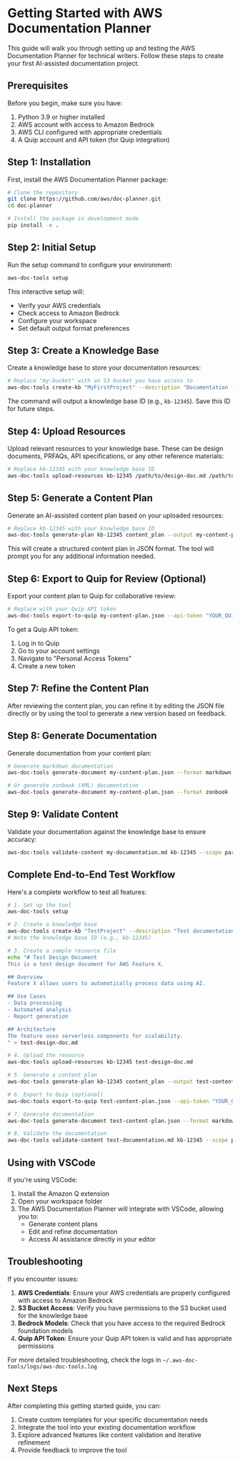 # Getting Started with AWS Documentation Planner

This guide will walk you through setting up and testing the AWS Documentation Planner for technical writers. Follow these steps to create your first AI-assisted documentation project.

## Prerequisites

Before you begin, make sure you have:

1. Python 3.9 or higher installed
2. AWS account with access to Amazon Bedrock
3. AWS CLI configured with appropriate credentials
4. A Quip account and API token (for Quip integration)

## Step 1: Installation

First, install the AWS Documentation Planner package:

```bash
# Clone the repository
git clone https://github.com/aws/doc-planner.git
cd doc-planner

# Install the package in development mode
pip install -e .
```

## Step 2: Initial Setup

Run the setup command to configure your environment:

```bash
aws-doc-tools setup
```

This interactive setup will:
- Verify your AWS credentials
- Check access to Amazon Bedrock
- Configure your workspace
- Set default output format preferences

## Step 3: Create a Knowledge Base

Create a knowledge base to store your documentation resources:

```bash
# Replace "my-bucket" with an S3 bucket you have access to
aws-doc-tools create-kb "MyFirstProject" --description "Documentation for my first project" --bucket "my-bucket"
```

The command will output a knowledge base ID (e.g., `kb-12345`). Save this ID for future steps.

## Step 4: Upload Resources

Upload relevant resources to your knowledge base. These can be design documents, PRFAQs, API specifications, or any other reference materials:

```bash
# Replace kb-12345 with your knowledge base ID
aws-doc-tools upload-resources kb-12345 /path/to/design-doc.md /path/to/api-spec.yaml
```

## Step 5: Generate a Content Plan

Generate an AI-assisted content plan based on your uploaded resources:

```bash
# Replace kb-12345 with your knowledge base ID
aws-doc-tools generate-plan kb-12345 content_plan --output my-content-plan.json
```

This will create a structured content plan in JSON format. The tool will prompt you for any additional information needed.

## Step 6: Export to Quip for Review (Optional)

Export your content plan to Quip for collaborative review:

```bash
# Replace with your Quip API token
aws-doc-tools export-to-quip my-content-plan.json --api-token "YOUR_QUIP_API_TOKEN"
```

To get a Quip API token:
1. Log in to Quip
2. Go to your account settings
3. Navigate to "Personal Access Tokens"
4. Create a new token

## Step 7: Refine the Content Plan

After reviewing the content plan, you can refine it by editing the JSON file directly or by using the tool to generate a new version based on feedback.

## Step 8: Generate Documentation

Generate documentation from your content plan:

```bash
# Generate markdown documentation
aws-doc-tools generate-document my-content-plan.json --format markdown --output my-documentation.md

# Or generate zonbook (XML) documentation
aws-doc-tools generate-document my-content-plan.json --format zonbook --output my-documentation.xml
```

## Step 9: Validate Content

Validate your documentation against the knowledge base to ensure accuracy:

```bash
aws-doc-tools validate-content my-documentation.md kb-12345 --scope paragraph --report validation-report.md
```

## Complete End-to-End Test Workflow

Here's a complete workflow to test all features:

```bash
# 1. Set up the tool
aws-doc-tools setup

# 2. Create a knowledge base
aws-doc-tools create-kb "TestProject" --description "Test documentation project" --bucket "my-test-bucket"
# Note the knowledge base ID (e.g., kb-12345)

# 3. Create a sample resource file
echo "# Test Design Document
This is a test design document for AWS Feature X.

## Overview
Feature X allows users to automatically process data using AI.

## Use Cases
- Data processing
- Automated analysis
- Report generation

## Architecture
The feature uses serverless components for scalability.
" > test-design-doc.md

# 4. Upload the resource
aws-doc-tools upload-resources kb-12345 test-design-doc.md

# 5. Generate a content plan
aws-doc-tools generate-plan kb-12345 content_plan --output test-content-plan.json

# 6. Export to Quip (optional)
aws-doc-tools export-to-quip test-content-plan.json --api-token "YOUR_QUIP_API_TOKEN"

# 7. Generate documentation
aws-doc-tools generate-document test-content-plan.json --format markdown --output test-documentation.md

# 8. Validate the documentation
aws-doc-tools validate-content test-documentation.md kb-12345 --scope paragraph --report test-validation-report.md
```

## Using with VSCode

If you're using VSCode:

1. Install the Amazon Q extension
2. Open your workspace folder
3. The AWS Documentation Planner will integrate with VSCode, allowing you to:
   - Generate content plans
   - Edit and refine documentation
   - Access AI assistance directly in your editor

## Troubleshooting

If you encounter issues:

1. **AWS Credentials**: Ensure your AWS credentials are properly configured with access to Amazon Bedrock
2. **S3 Bucket Access**: Verify you have permissions to the S3 bucket used for the knowledge base
3. **Bedrock Models**: Check that you have access to the required Bedrock foundation models
4. **Quip API Token**: Ensure your Quip API token is valid and has appropriate permissions

For more detailed troubleshooting, check the logs in `~/.aws-doc-tools/logs/aws-doc-tools.log`

## Next Steps

After completing this getting started guide, you can:

1. Create custom templates for your specific documentation needs
2. Integrate the tool into your existing documentation workflow
3. Explore advanced features like content validation and iterative refinement
4. Provide feedback to improve the tool